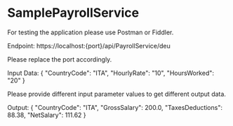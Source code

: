 # SamplePayrollService

For testing the application please use Postman or Fiddler.

Endpoint:
https://localhost:{port}/api/PayrollService/deu

Please replace the port accordingly.

Input Data:
{
	"CountryCode": "ITA",
	"HourlyRate":  "10",
	"HoursWorked": "20"
}

Please provide different input parameter values to get different output data.

Output:
{
    "CountryCode": "ITA",
    "GrossSalary": 200.0,
    "TaxesDeductions": 88.38,
    "NetSalary": 111.62
}
